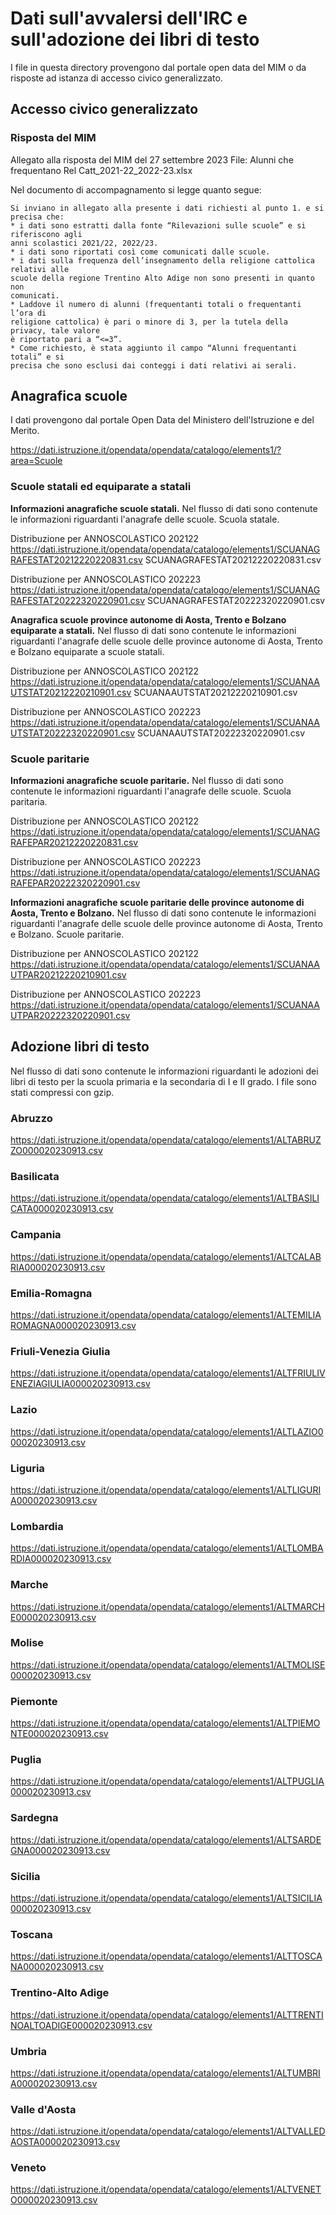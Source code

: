 # Dati sull'avvalersi dell'IRC e sull'adozione dei libri di testo

I file in questa directory provengono dal portale open data del MIM o da risposte ad istanza di accesso civico generalizzato.

## Accesso civico generalizzato

### Risposta del MIM 

Allegato alla risposta del MIM del 27 settembre 2023
File: Alunni che frequentano Rel Catt_2021-22_2022-23.xlsx

Nel documento di accompagnamento si legge quanto segue:

    Si inviano in allegato alla presente i dati richiesti al punto 1. e si precisa che:
    * i dati sono estratti dalla fonte “Rilevazioni sulle scuole” e si riferiscono agli
    anni scolastici 2021/22, 2022/23.
    * i dati sono riportati così come comunicati dalle scuole.
    * i dati sulla frequenza dell’insegnamento della religione cattolica relativi alle
    scuole della regione Trentino Alto Adige non sono presenti in quanto non
    comunicati.
    * Laddove il numero di alunni (frequentanti totali o frequentanti l’ora di
    religione cattolica) è pari o minore di 3, per la tutela della privacy, tale valore
    è riportato pari a “<=3”.
    * Come richiesto, è stata aggiunto il campo “Alunni frequentanti totali” e si
    precisa che sono esclusi dai conteggi i dati relativi ai serali.
    
## Anagrafica scuole

I dati provengono dal portale Open Data del Ministero dell'Istruzione e del Merito.

https://dati.istruzione.it/opendata/opendata/catalogo/elements1/?area=Scuole

### Scuole statali ed equiparate a statali

**Informazioni anagrafiche scuole statali.**
Nel flusso di dati sono contenute le informazioni riguardanti l'anagrafe delle scuole. Scuola statale.

Distribuzione per ANNOSCOLASTICO 202122
https://dati.istruzione.it/opendata/opendata/catalogo/elements1/SCUANAGRAFESTAT20212220220831.csv
SCUANAGRAFESTAT20212220220831.csv

Distribuzione per ANNOSCOLASTICO 202223
https://dati.istruzione.it/opendata/opendata/catalogo/elements1/SCUANAGRAFESTAT20222320220901.csv
SCUANAGRAFESTAT20222320220901.csv

**Anagrafica scuole province autonome di Aosta, Trento e Bolzano equiparate a statali.**
Nel flusso di dati sono contenute le informazioni riguardanti l'anagrafe delle scuole delle province autonome di Aosta, Trento e Bolzano equiparate a scuole statali.

Distribuzione per ANNOSCOLASTICO 202122
https://dati.istruzione.it/opendata/opendata/catalogo/elements1/SCUANAAUTSTAT20212220210901.csv
SCUANAAUTSTAT20212220210901.csv

Distribuzione per ANNOSCOLASTICO 202223
https://dati.istruzione.it/opendata/opendata/catalogo/elements1/SCUANAAUTSTAT20222320220901.csv
SCUANAAUTSTAT20222320220901.csv

### Scuole paritarie

**Informazioni anagrafiche scuole paritarie.**
Nel flusso di dati sono contenute le informazioni riguardanti l'anagrafe delle scuole. Scuola paritaria.

Distribuzione per ANNOSCOLASTICO 202122
https://dati.istruzione.it/opendata/opendata/catalogo/elements1/SCUANAGRAFEPAR20212220220831.csv

Distribuzione per ANNOSCOLASTICO 202223
https://dati.istruzione.it/opendata/opendata/catalogo/elements1/SCUANAGRAFEPAR20222320220901.csv

**Informazioni anagrafiche scuole paritarie delle province autonome di Aosta, Trento e Bolzano.**
Nel flusso di dati sono contenute le informazioni riguardanti l'anagrafe delle scuole delle province autonome di Aosta, Trento e Bolzano. Scuole paritarie.

Distribuzione per ANNOSCOLASTICO 202122
https://dati.istruzione.it/opendata/opendata/catalogo/elements1/SCUANAAUTPAR20212220210901.csv

Distribuzione per ANNOSCOLASTICO 202223
https://dati.istruzione.it/opendata/opendata/catalogo/elements1/SCUANAAUTPAR20222320220901.csv

## Adozione libri di testo

Nel flusso di dati sono contenute le informazioni riguardanti le adozioni dei libri di testo per la scuola primaria e la secondaria di I e II grado. 
I file sono stati compressi con gzip.

### Abruzzo

https://dati.istruzione.it/opendata/opendata/catalogo/elements1/ALTABRUZZO000020230913.csv

### Basilicata

https://dati.istruzione.it/opendata/opendata/catalogo/elements1/ALTBASILICATA000020230913.csv

### Campania

https://dati.istruzione.it/opendata/opendata/catalogo/elements1/ALTCALABRIA000020230913.csv

### Emilia-Romagna

https://dati.istruzione.it/opendata/opendata/catalogo/elements1/ALTEMILIAROMAGNA000020230913.csv

### Friuli-Venezia Giulia

https://dati.istruzione.it/opendata/opendata/catalogo/elements1/ALTFRIULIVENEZIAGIULIA000020230913.csv

### Lazio

https://dati.istruzione.it/opendata/opendata/catalogo/elements1/ALTLAZIO000020230913.csv

### Liguria

https://dati.istruzione.it/opendata/opendata/catalogo/elements1/ALTLIGURIA000020230913.csv

### Lombardia

https://dati.istruzione.it/opendata/opendata/catalogo/elements1/ALTLOMBARDIA000020230913.csv

### Marche

https://dati.istruzione.it/opendata/opendata/catalogo/elements1/ALTMARCHE000020230913.csv

### Molise

https://dati.istruzione.it/opendata/opendata/catalogo/elements1/ALTMOLISE000020230913.csv

### Piemonte

https://dati.istruzione.it/opendata/opendata/catalogo/elements1/ALTPIEMONTE000020230913.csv

### Puglia

https://dati.istruzione.it/opendata/opendata/catalogo/elements1/ALTPUGLIA000020230913.csv

### Sardegna

https://dati.istruzione.it/opendata/opendata/catalogo/elements1/ALTSARDEGNA000020230913.csv

### Sicilia

https://dati.istruzione.it/opendata/opendata/catalogo/elements1/ALTSICILIA000020230913.csv

### Toscana

https://dati.istruzione.it/opendata/opendata/catalogo/elements1/ALTTOSCANA000020230913.csv

### Trentino-Alto Adige

https://dati.istruzione.it/opendata/opendata/catalogo/elements1/ALTTRENTINOALTOADIGE000020230913.csv

### Umbria

https://dati.istruzione.it/opendata/opendata/catalogo/elements1/ALTUMBRIA000020230913.csv

### Valle d'Aosta

https://dati.istruzione.it/opendata/opendata/catalogo/elements1/ALTVALLEDAOSTA000020230913.csv

### Veneto

https://dati.istruzione.it/opendata/opendata/catalogo/elements1/ALTVENETO000020230913.csv

